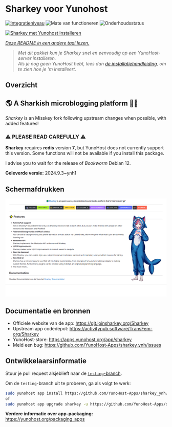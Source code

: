 <!--
NB: Deze README is automatisch gegenereerd door <https://github.com/YunoHost/apps/tree/master/tools/readme_generator>
Hij mag NIET handmatig aangepast worden.
-->

# Sharkey voor Yunohost

[![Integratieniveau](https://dash.yunohost.org/integration/sharkey.svg)](https://ci-apps.yunohost.org/ci/apps/sharkey/) ![Mate van functioneren](https://ci-apps.yunohost.org/ci/badges/sharkey.status.svg) ![Onderhoudsstatus](https://ci-apps.yunohost.org/ci/badges/sharkey.maintain.svg)

[![Sharkey met Yunohost installeren](https://install-app.yunohost.org/install-with-yunohost.svg)](https://install-app.yunohost.org/?app=sharkey)

*[Deze README in een andere taal lezen.](./ALL_README.md)*

> *Met dit pakket kun je Sharkey snel en eenvoudig op een YunoHost-server installeren.*  
> *Als je nog geen YunoHost hebt, lees dan [de installatiehandleiding](https://yunohost.org/install), om te zien hoe je 'm installeert.*

## Overzicht

## 🌎 A Sharkish microblogging platform 🦈🚀 

_Sharkey_ is an Misskey fork following upstream changes when possible, with added features!

### ⚠️ PLEASE READ CAREFULLY ⚠️

**Sharkey** requires **redis** version **7**, but YunoHost does not currently support this version.
Some functions will not be available if you install this package.

I advise you to wait for the release of _Bookworm_ Debian 12.


**Geleverde versie:** 2024.9.3~ynh1

## Schermafdrukken

![Schermafdrukken van Sharkey](./doc/screenshots/screenshot-desktop.png)

## Documentatie en bronnen

- Officiele website van de app: <https://git.joinsharkey.org/Sharkey>
- Upstream app codedepot: <https://activitypub.software/TransFem-org/Sharkey>
- YunoHost-store: <https://apps.yunohost.org/app/sharkey>
- Meld een bug: <https://github.com/YunoHost-Apps/sharkey_ynh/issues>

## Ontwikkelaarsinformatie

Stuur je pull request alsjeblieft naar de [`testing`-branch](https://github.com/YunoHost-Apps/sharkey_ynh/tree/testing).

Om de `testing`-branch uit te proberen, ga als volgt te werk:

```bash
sudo yunohost app install https://github.com/YunoHost-Apps/sharkey_ynh/tree/testing --debug
of
sudo yunohost app upgrade sharkey -u https://github.com/YunoHost-Apps/sharkey_ynh/tree/testing --debug
```

**Verdere informatie over app-packaging:** <https://yunohost.org/packaging_apps>
